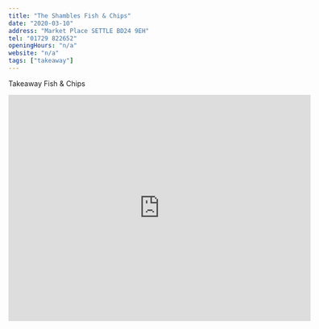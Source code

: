 ```yaml
---
title: "The Shambles Fish & Chips"
date: "2020-03-10"
address: "Market Place SETTLE BD24 9EH"
tel: "01729 822652"
openingHours: "n/a"
website: "n/a"
tags: ["takeaway"]
---
```


Takeaway Fish & Chips

<iframe src="https://www.google.com/maps/embed?pb=!1m18!1m12!1m3!1d2341.279597943333!2d-2.2788376843563047!3d54.068784828052756!2m3!1f0!2f0!3f0!3m2!1i1024!2i768!4f13.1!3m3!1m2!1s0x487c77da29fef403%3A0x229dfdea0e67f67f!2sShambles!5e0!3m2!1sen!2suk!4v1586782815142!5m2!1sen!2suk" width="600" height="450" frameborder="0" style="border:0;" allowfullscreen="" aria-hidden="false" tabindex="0"></iframe>
